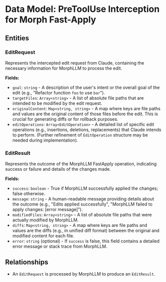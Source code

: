 # Data Model: PreToolUse Interception for Morph Fast-Apply

## Entities

### EditRequest
Represents the intercepted edit request from Claude, containing the necessary information for MorphLLM to process the edit.

**Fields:**
- `goal`: `string` - A description of the user's intent or the overall goal of the edit (e.g., "Refactor function `foo` to use `bar`").
- `targetFiles`: `Array<string>` - A list of absolute file paths that are intended to be modified by the edit request.
- `originalContent`: `Map<string, string>` - A map where keys are file paths and values are the original content of those files before the edit. This is crucial for generating diffs or for rollback purposes.
- `editOperations`: `Array<EditOperation>` - A detailed list of specific edit operations (e.g., insertions, deletions, replacements) that Claude intends to perform. (Further refinement of `EditOperation` structure may be needed during implementation).

### EditResult
Represents the outcome of the MorphLLM FastApply operation, indicating success or failure and details of the changes made.

**Fields:**
- `success`: `boolean` - True if MorphLLM successfully applied the changes; false otherwise.
- `message`: `string` - A human-readable message providing details about the outcome (e.g., "Edits applied successfully", "MorphLLM failed to apply changes: [error message]").
- `modifiedFiles`: `Array<string>` - A list of absolute file paths that were actually modified by MorphLLM.
- `diffs`: `Map<string, string>` - A map where keys are file paths and values are the diffs (e.g., in unified diff format) between the original and modified content for each file.
- `error`: `string` (optional) - If `success` is false, this field contains a detailed error message or stack trace from MorphLLM.

## Relationships
- An `EditRequest` is processed by MorphLLM to produce an `EditResult`.
